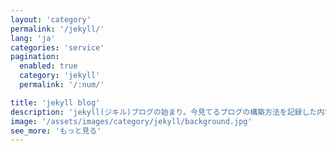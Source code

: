 ```yaml
---
layout: 'category'
permalink: '/jekyll/'
lang: 'ja'
categories: 'service'
pagination:
  enabled: true
  category: 'jekyll'
  permalink: '/:num/'

title: 'jekyll blog'
description: 'jekyll(ジキル)ブログの始まり。今見てるブログの構築方法を記録した内容です。 ギットハーブページへjekyllで作ったサイトをアップロードしてブログを始めましょう。'
image: '/assets/images/category/jekyll/background.jpg'
see_more: 'もっと見る'
---
```

